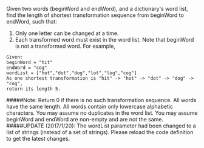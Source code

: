 Given two words (beginWord and endWord), and a dictionary's word list, find the length of shortest transformation sequence from beginWord to endWord, such that:

1. Only one letter can be changed at a time.
1. Each transformed word must exist in the word list. Note that beginWord is not a transformed word.
For example,

```
Given:
beginWord = "hit"
endWord = "cog"
wordList = ["hot","dot","dog","lot","log","cog"]
As one shortest transformation is "hit" -> "hot" -> "dot" -> "dog" -> "cog",
return its length 5.
```

#####Note:
Return 0 if there is no such transformation sequence.
All words have the same length.
All words contain only lowercase alphabetic characters.
You may assume no duplicates in the word list.
You may assume beginWord and endWord are non-empty and are not the same.
#####UPDATE (2017/1/20):
The wordList parameter had been changed to a list of strings (instead of a set of strings). Please reload the code definition to get the latest changes.